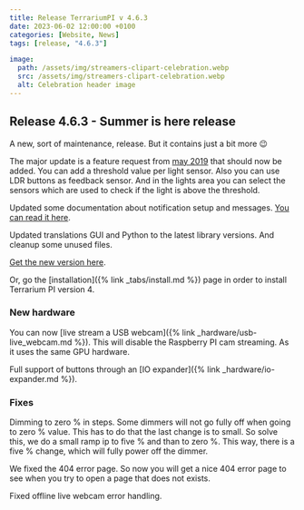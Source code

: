 ```yaml
---
title: Release TerrariumPI v 4.6.3
date: 2023-06-02 12:00:00 +0100
categories: [Website, News]
tags: [release, "4.6.3"]

image:
  path: /assets/img/streamers-clipart-celebration.webp
  src: /assets/img/streamers-clipart-celebration.webp
  alt: Celebration header image
---
```


## Release 4.6.3 - Summer is here release

A new, sort of maintenance, release. But it contains just a bit more 😉

The major update is a feature request from [may 2019](https://github.com/theyosh/TerrariumPI/issues/292) that should now be added. You can add a threshold value per light sensor. Also you can use LDR buttons as feedback sensor. And in the lights area you can select the sensors which are used to check if the light is above the threshold.

Updated some documentation about notification setup and messages. [You can read it here](https://theyosh.github.io/TerrariumPI/notifications/).

Updated translations GUI and Python to the latest library versions. And cleanup some unused files.

[Get the new version here](https://github.com/theyosh/TerrariumPI/releases/tag/4.6.3).

Or, go the [installation]({% link _tabs/install.md %}) page in order to install Terrarium PI version 4.

### New hardware

You can now [live stream a USB webcam]({% link _hardware/usb-live_webcam.md %}). This will disable the Raspberry PI cam streaming. As it uses the same GPU hardware.

Full support of buttons through an [IO expander]({% link _hardware/io-expander.md %}).

### Fixes

Dimming to zero % in steps. Some dimmers will not go fully off when going to zero % value. This has to do that the last change is to small. So solve this, we do a small ramp ip to five % and than to zero %. This way, there is a five % change, which will fully power off the dimmer.

We fixed the 404 error page. So now you will get a nice 404 error page to see when you try to open a page that does not exists.

Fixed offline live webcam error handling.

